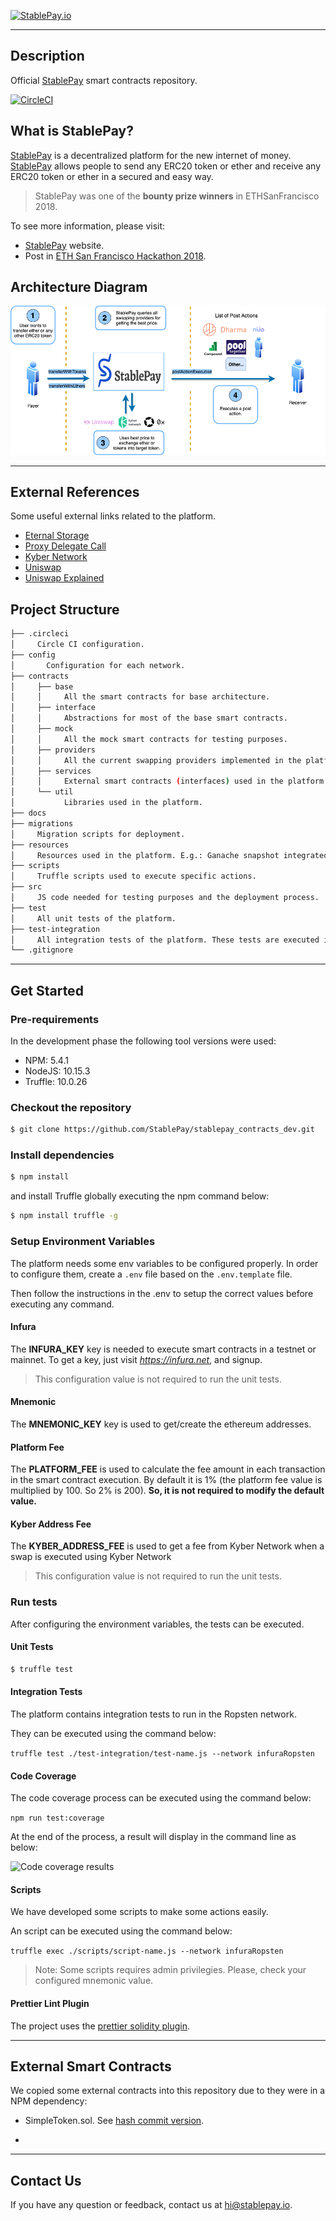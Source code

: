 [![StablePay.io](https://stablepay.io/static/twitter.jpg)](https://stablepay.io)

---
## Description

Official [StablePay](https://stablepay.io) smart contracts repository.

[![CircleCI](https://circleci.com/gh/StablePay/stablepay_contracts_dev.svg?style=svg&circle-token=acfb08abb88ef07bae7c052df5910d6df4c96745)](https://circleci.com/gh/StablePay/stablepay_contracts_dev)

## What is StablePay?

[StablePay](https://stablepay.io) is a decentralized platform for the new internet of money. [StablePay](https://stablepay.io) allows people to send any ERC20 token or ether and receive any ERC20 token or ether in a secured and easy way.

> StablePay was one of the **bounty prize winners** in ETHSanFrancisco 2018.

To see more information, please visit:

* [StablePay](https://stablepay.io) website.
* Post in [ETH San Francisco Hackathon 2018](https://devpost.com/software/stablepay).

## Architecture Diagram

![diagram](./docs/images/architecture.png)

---

## External References

Some useful external links related to the platform.

* [Eternal Storage](https://fravoll.github.io/solidity-patterns/eternal_storage.html)
* [Proxy Delegate Call](https://fravoll.github.io/solidity-patterns/proxy_delegate.html)
* [Kyber Network](https://kyber.network/)
* [Uniswap](https://uniswap.io/)
* [Uniswap Explained](https://medium.com/@mika_49129/uniswap-and-value-capture-in-decentralised-exchange-protocols-b8df056eb95e)

## Project Structure

```bash
├── .circleci
│     Circle CI configuration.
├── config
│       Configuration for each network.
├── contracts
│     ├── base
│     │     All the smart contracts for base architecture.
│     ├── interface
│     │     Abstractions for most of the base smart contracts.
│     ├── mock
│     │     All the mock smart contracts for testing purposes.
│     ├── providers
│     │     All the current swapping providers implemented in the platform.
│     ├── services
│     │     External smart contracts (interfaces) used in the platform.
│     └── util
│           Libraries used in the platform.
├── docs
├── migrations
│     Migration scripts for deployment.
├── resources
│     Resources used in the platform. E.g.: Ganache snapshot integrated with StablePay and KyberNetwork.
├── scripts
│     Truffle scripts used to execute specific actions.
├── src
│     JS code needed for testing purposes and the deployment process.
├── test
│     All unit tests of the platform.
├── test-integration
│     All integration tests of the platform. These tests are executed in Ropsten.
└── .gitignore
```

---

## Get Started

### Pre-requirements

In the development phase the following tool versions were used:

* NPM: 5.4.1
* NodeJS: 10.15.3
* Truffle: 10.0.26

### Checkout the repository

```sh
$ git clone https://github.com/StablePay/stablepay_contracts_dev.git
```

### Install dependencies

```sh
$ npm install
```
and install Truffle globally executing the npm command below:
```sh
$ npm install truffle -g
```

### Setup Environment Variables

The platform needs some env variables to be configured properly. In order to configure them, create a `.env` file based on the `.env.template` file.

Then follow the instructions in the .env to setup the correct values before executing any command.

#### Infura

The **INFURA_KEY** key is needed to execute smart contracts in a testnet or mainnet. To get a key, just visit *https://infura.net*, and signup.

> This configuration value is not required to run the unit tests.

#### Mnemonic

 The **MNEMONIC_KEY** key is used to get/create the ethereum addresses.

#### Platform Fee

The **PLATFORM_FEE** is used to calculate the fee amount in each transaction in the smart contract execution. By default it is 1% (the platform fee value is multiplied by 100. So 2% is 200). **So, it is not required to modify the default value.**

#### Kyber Address Fee

The **KYBER_ADDRESS_FEE** is used to get a fee from Kyber Network when a swap is executed using Kyber Network

> This configuration value is not required to run the unit tests.

### Run tests

After configuring the environment variables, the tests can be executed.

#### Unit Tests

```sh
$ truffle test
```

#### Integration Tests

The platform contains integration tests to run in the Ropsten network.

They can be executed using the command below:

```truffle test ./test-integration/test-name.js --network infuraRopsten```

#### Code Coverage

The code coverage process can be executed using the command below:

```npm run test:coverage```

At the end of the process, a result will display in the command line as below:

![Code coverage results](./docs/images/code_coverage_results.png)

#### Scripts

We have developed some scripts to make some actions easily.

An script can be executed using the command below:

```truffle exec ./scripts/script-name.js --network infuraRopsten```

> Note: Some scripts requires admin privilegies. Please, check your configured mnemonic value.

#### Prettier Lint Plugin

The project uses the [prettier solidity plugin](https://github.com/prettier-solidity/prettier-plugin-solidity).

---

## External Smart Contracts

We copied some external contracts into this repository due to they were in a NPM dependency:

* SimpleToken.sol. See [hash commit version](https://github.com/OpenZeppelin/openzeppelin-contracts/commit/d1158ea68c597075a5aec4a77a9c16f061beffd3).

- 

---
## Contact Us

If you have any question or feedback, contact us at hi@stablepay.io.
